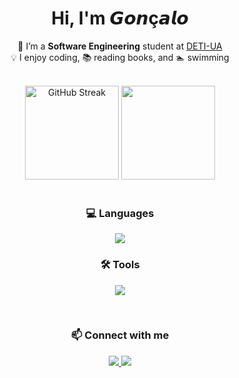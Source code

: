 <h1 align="center">Hi, I'm 𝙂𝙤𝙣ç𝙖𝙡𝙤 </h1>

<p align="center">
  🌱 I’m a <b>Software Engineering</b> student at 
  <a href="https://www.ua.pt/en/deti">DETI-UA</a> <br/>
  💡 I enjoy coding, 📚 reading books, and 🏊 swimming
</p>

<br>

<div align="center">
  <img src="https://streak-stats.demolab.com?user=goncalooliveirasilva&theme=merko&border_radius=5&short_numbers=true&card_width=450&card_height=150" alt="GitHub Streak" height=150px/>
  <img src="https://github-readme-stats.vercel.app/api?username=goncalooliveirasilva&show_icons=true&count_private=true&theme=merko" height=150px />
</div>

<br>

<h3 align="center">💻 Languages</h3>
<p align="center">
  <img src="https://skillicons.dev/icons?i=python,java,javascript" />
</p>

<h3 align="center">🛠️ Tools</h3>
<p align="center">
  <img src="https://skillicons.dev/icons?i=git,react,nodejs,vscode,linux" />
</p>

<br>

<h3 align="center">📫 Connect with me</h3>
<p align="center">
  <a href="www.linkedin.com/in/goncalooliveirasilva">
    <img src="https://skillicons.dev/icons?i=linkedin" />
  </a>
  <a href="mailto:goncaloliveirasilva@gmail.com">
    <img src="https://skillicons.dev/icons?i=gmail" />
  </a>
</p>
<!---
goncalooliveirasilva/goncalooliveirasilva is a ✨ special ✨ repository because its `README.md` (this file) appears on your GitHub profile.
You can click the Preview link to take a look at your changes.
--->
